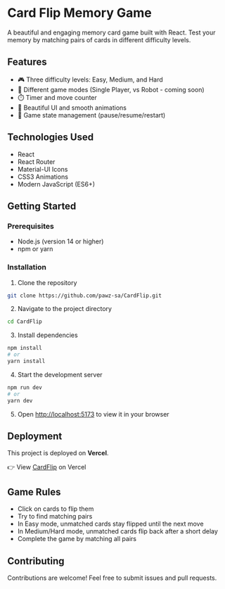 # Card Flip Memory Game

A beautiful and engaging memory card game built with React. Test your memory by matching pairs of cards in different difficulty levels.

## Features

- 🎮 Three difficulty levels: Easy, Medium, and Hard
- 🎯 Different game modes (Single Player, vs Robot - coming soon)
- ⏱️ Timer and move counter
- 🎨 Beautiful UI and smooth animations
- 🔄 Game state management (pause/resume/restart)

## Technologies Used

- React
- React Router
- Material-UI Icons
- CSS3 Animations
- Modern JavaScript (ES6+)

## Getting Started

### Prerequisites

- Node.js (version 14 or higher)
- npm or yarn

### Installation

1. Clone the repository
```bash
git clone https://github.com/pawz-sa/CardFlip.git
```

2. Navigate to the project directory
```bash
cd CardFlip
```

3. Install dependencies
```bash
npm install
# or
yarn install
```

4. Start the development server
```bash
npm run dev
# or
yarn dev
```

5. Open [http://localhost:5173](http://localhost:5173) to view it in your browser

## Deployment

This project is deployed on **Vercel**.

👉 View [CardFlip](https://card-flip-lac.vercel.app/) on Vercel

## Game Rules

- Click on cards to flip them
- Try to find matching pairs
- In Easy mode, unmatched cards stay flipped until the next move
- In Medium/Hard mode, unmatched cards flip back after a short delay
- Complete the game by matching all pairs

## Contributing

Contributions are welcome! Feel free to submit issues and pull requests.